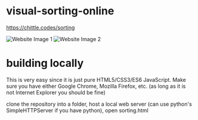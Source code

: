 # visual-sorting-online
https://chittle.codes/sorting

![Website Image 1](https://i.imgur.com/7PAb4iM.png)
![Website Image 2](https://i.imgur.com/uDWypg2.png)

# building locally

This is very easy since it is just pure HTML5/CSS3/ES6 JavaScript. 
Make sure you have either Google Chrome, Mozilla Firefox, etc. (as long as it is not Internet Explorer you should be fine)

clone the repository into a folder, host a local web server (can use python's SimpleHTTPServer if you have python), open sorting.html
